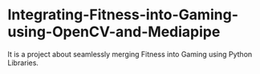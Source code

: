 # Integrating-Fitness-into-Gaming-using-OpenCV-and-Mediapipe
It is a project about seamlessly merging Fitness into Gaming using Python Libraries.
